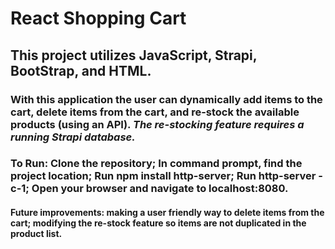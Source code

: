 # React Shopping Cart
## This project utilizes JavaScript, Strapi, BootStrap, and HTML. 
### With this application the user can dynamically add items to the cart, delete items from the cart, and re-stock the available products (using an API). *The re-stocking feature requires a running Strapi database.*
### To Run: Clone the repository; In command prompt, find the project location; Run npm install http-server; Run http-server -c-1; Open your browser and navigate to localhost:8080. 
#### Future improvements: making a user friendly way to delete items from the cart; modifying the re-stock feature so items are not duplicated in the product list. 
